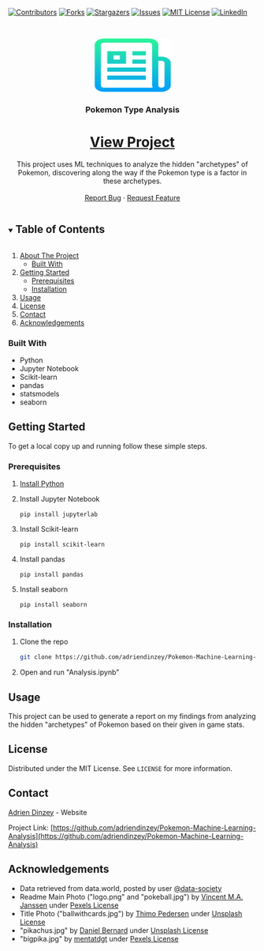 [![Contributors][contributors-shield]][contributors-url]
[![Forks][forks-shield]][forks-url]
[![Stargazers][stars-shield]][stars-url]
[![Issues][issues-shield]][issues-url]
[![MIT License][license-shield]][license-url]
[![LinkedIn][linkedin-shield]][linkedin-url]



<!-- PROJECT LOGO -->
<br />
<p align="center">
  <a href="https://github.com/adriendinzey/Pokemon-Machine-Learning-Analysis">
    <img src="images/logo.png" alt="Logo" width="163" height="108">
  </a>

  <h3 align="center">Pokemon Type Analysis</h3>
 
  <a href="https://adriendinzey.github.io/ProProjects/Data%20Science/pokemon/Pokemon_Analysis.html">
  <h1 align="center">View Project</h1></a>
  <p align="center">
    This project uses ML techniques to analyze the hidden "archetypes" of Pokemon, discovering along the way if the Pokemon type is a factor in these archetypes.
    <br />   
    <br />
    <a href="https://github.com/adriendinzey/Pokemon-Machine-Learning-Analysis/issues">Report Bug</a>
    ·
    <a href="https://github.com/adriendinzey/Pokemon-Machine-Learning-Analysis/issues">Request Feature</a>
  </p>
</p>



<!-- TABLE OF CONTENTS -->
<details open="open">
  <summary><h2 style="display: inline-block">Table of Contents</h2></summary>
  <ol>
    <li>
      <a href="#about-the-project">About The Project</a>
      <ul>
        <li><a href="#built-with">Built With</a></li>
      </ul>
    </li>
    <li>
      <a href="#getting-started">Getting Started</a>
      <ul>
        <li><a href="#prerequisites">Prerequisites</a></li>
        <li><a href="#installation">Installation</a></li>
      </ul>
    </li>
    <li><a href="#usage">Usage</a></li>
    <li><a href="#license">License</a></li>
    <li><a href="#contact">Contact</a></li>
    <li><a href="#acknowledgements">Acknowledgements</a></li>
  </ol>
</details>



<!-- ABOUT THE PROJECT -->

### Built With

* Python
* Jupyter Notebook
* Scikit-learn
* pandas
* statsmodels
* seaborn



<!-- GETTING STARTED -->
## Getting Started

To get a local copy up and running follow these simple steps.

### Prerequisites

1. [Install Python](https://www.python.org/downloads/)
2. Install Jupyter Notebook
   ```console
   pip install jupyterlab
   ```
3. Install Scikit-learn
   ```console
   pip install scikit-learn
   ```
4. Install pandas

   ```console
   pip install pandas
   ```
5. Install seaborn

   ```console
   pip install seaborn
   ```

### Installation

1. Clone the repo
   ```sh
   git clone https://github.com/adriendinzey/Pokemon-Machine-Learning-Analysis.git
   ```
2. Open and run "Analysis.ipynb"



<!-- USAGE EXAMPLES -->
## Usage

This project can be used to generate a report on my findings from analyzing the hidden "archetypes" of Pokemon based on their given in game stats.





<!-- LICENSE -->
## License

Distributed under the MIT License. See `LICENSE` for more information.



<!-- CONTACT -->
## Contact

[Adrien Dinzey](https://adriendinzey.github.io/) - Website

Project Link: [https://github.com/adriendinzey/Pokemon-Machine-Learning-Analysis](https://github.com/adriendinzey/Pokemon-Machine-Learning-Analysis)



<!-- ACKNOWLEDGEMENTS -->
## Acknowledgements

* Data retrieved from data.world, posted by user [@data-society](https://data.world/data-society/pokemon-with-stats)
* Readme Main Photo ("logo.png" and "pokeball.jpg") by [Vincent M.A. Janssen](https://www.pexels.com/photo/person-holding-pokemon-ball-toy-1310847/) under [Pexels License](https://www.pexels.com/license/)
* Title Photo ("ballwithcards.jpg") by [Thimo Pedersen](https://unsplash.com/photos/dip9IIwUK6w) under [Unsplash License](https://unsplash.com/license)
* "pikachus.jpg" by [Daniel Bernard](https://unsplash.com/photos/8WBqsyBWN4U) under [Unsplash License](https://unsplash.com/license)
* "bigpika.jpg" by [mentatdgt](https://www.pexels.com/photo/yellow-pikachu-plushmascot-1049622/) under [Pexels License](https://www.pexels.com/license/)

<!-- MARKDOWN LINKS & IMAGES -->
<!-- https://www.markdownguide.org/basic-syntax/#reference-style-links -->
[contributors-shield]: https://img.shields.io/github/contributors/adriendinzey/Pokemon-Machine-Learning-Analysis.svg?style=for-the-badge
[contributors-url]: https://github.com/adriendinzey/Pokemon-Machine-Learning-Analysis/graphs/contributors
[forks-shield]: https://img.shields.io/github/forks/adriendinzey/Pokemon-Machine-Learning-Analysis.svg?style=for-the-badge
[forks-url]: https://github.com/adriendinzey/Pokemon-Machine-Learning-Analysis/network/members
[stars-shield]: https://img.shields.io/github/stars/adriendinzey/Pokemon-Machine-Learning-Analysis.svg?style=for-the-badge
[stars-url]: https://github.com/adriendinzey/Pokemon-Machine-Learning-Analysis/stargazers
[issues-shield]: https://img.shields.io/github/issues/adriendinzey/Pokemon-Machine-Learning-Analysis.svg?style=for-the-badge
[issues-url]: https://github.com/adriendinzey/Pokemon-Machine-Learning-Analysis/issues
[license-shield]: https://img.shields.io/github/license/adriendinzey/Pokemon-Machine-Learning-Analysis.svg?style=for-the-badge
[license-url]: https://github.com/adriendinzey/Pokemon-Machine-Learning-Analysis/blob/master/LICENSE.txt
[linkedin-shield]: https://img.shields.io/badge/-LinkedIn-black.svg?style=for-the-badge&logo=linkedin&colorB=555
[linkedin-url]: https://linkedin.com/in/adriendinzey
